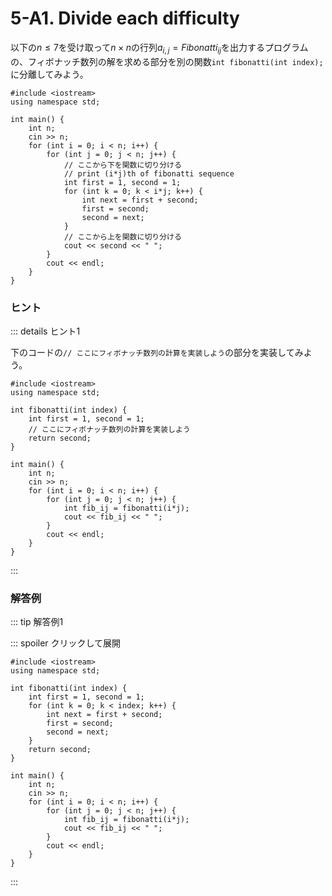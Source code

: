 # 5-A1. Divide each difficulty

以下の$n \leq 7$を受け取って$n \times n$の行列$a_{i,j}=Fibonatti_{ij}$を出力するプログラムの、フィボナッチ数列の解を求める部分を別の関数`int fibonatti(int index);`に分離してみよう。

```cpp:line-numbers
#include <iostream>
using namespace std;

int main() {
    int n;
    cin >> n;
    for (int i = 0; i < n; i++) {
        for (int j = 0; j < n; j++) {
            // ここから下を関数に切り分ける
            // print (i*j)th of fibonatti sequence
            int first = 1, second = 1;
            for (int k = 0; k < i*j; k++) {
                int next = first + second;
                first = second;
                second = next;
            }
            // ここから上を関数に切り分ける
            cout << second << " ";
        }
        cout << endl;
    }
}
```

### ヒント

::: details ヒント1

下のコードの`// ここにフィボナッチ数列の計算を実装しよう`の部分を実装してみよう。

```cpp:line-numbers
#include <iostream>
using namespace std;

int fibonatti(int index) {
    int first = 1, second = 1;
    // ここにフィボナッチ数列の計算を実装しよう
    return second;
}

int main() {
    int n;
    cin >> n;
    for (int i = 0; i < n; i++) {
        for (int j = 0; j < n; j++) {
            int fib_ij = fibonatti(i*j);
            cout << fib_ij << " ";
        }
        cout << endl;
    }
}
```
:::

### 解答例

::: tip 解答例1

::: spoiler クリックして展開

```cpp:line-numbers
#include <iostream>
using namespace std;

int fibonatti(int index) {
    int first = 1, second = 1;
    for (int k = 0; k < index; k++) {
        int next = first + second;
        first = second;
        second = next;
    }
    return second;
}

int main() {
    int n;
    cin >> n;
    for (int i = 0; i < n; i++) {
        for (int j = 0; j < n; j++) {
            int fib_ij = fibonatti(i*j);
            cout << fib_ij << " ";
        }
        cout << endl;
    }
}
```

:::